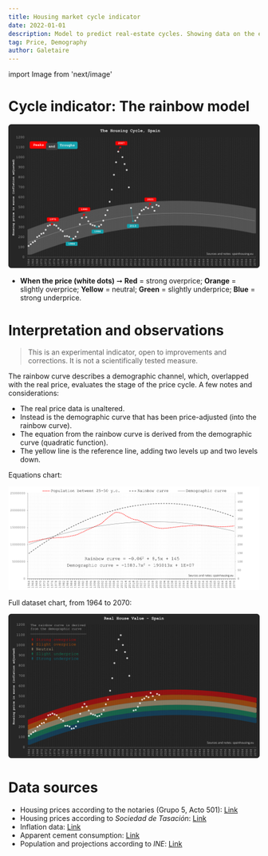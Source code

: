 ```yaml
---
title: Housing market cycle indicator
date: 2022-01-01
description: Model to predict real-estate cycles. Showing data on the evolution of housing prices (inflation-adjusted), crossed with the demographic curve (rainbow).
tag: Price, Demography
author: Galetaire
---
```


import Image from 'next/image'

# Cycle indicator: The rainbow model

![Reload chart](/images/rainbow.png)

- **When the price (white dots)** ➞ **Red** = strong overprice; **Orange** = slightly overprice; **Yellow** = neutral; **Green** = slightly underprice; **Blue** = strong underprice.

# Interpretation and observations

> This is an experimental indicator, open to improvements and corrections. It is not a scientifically tested measure.

The rainbow curve describes a demographic channel, which, overlapped with the real price, evaluates the stage of the price cycle. A few notes and considerations:

- The real price data is unaltered.
- Instead is the demographic curve that has been price-adjusted (into the rainbow curve).
- The equation from the rainbow curve is derived from the demographic curve (quadratic function).
- The yellow line is the reference line, adding two levels up and two levels down.

Equations chart:

![Reload chart](/images/rainbowsource.png)

Full dataset chart, from 1964 to 2070:

![Reload chart](/images/rainbowmax.png)

# Data sources

- Housing prices according to the notaries (Grupo 5, Acto 501): [Link](http://www.notariado.org/liferay/web/cien/estadisticas-al-completo)
- Housing prices according to _Sociedad de Tasación_: [Link](https://www.st-tasacion.es/informe-de-tendencias-digital/)
- Inflation data: [Link](https://www.inflation.eu/en/inflation-rates/spain/historic-inflation/cpi-inflation-spain.aspx)
- Apparent cement consumption: [Link](https://tematicas.org/sintesis-economica/indicadores-de-produccion-y-demanda-nacional/consumo-aparente-de-cemento/)
- Population and projections according to _INE_: [Link](https://www.ine.es/dyngs/INEbase/en/operacion.htm?c=Estadistica_C&cid=1254736176953&menu=resultados&idp=1254735572981)
